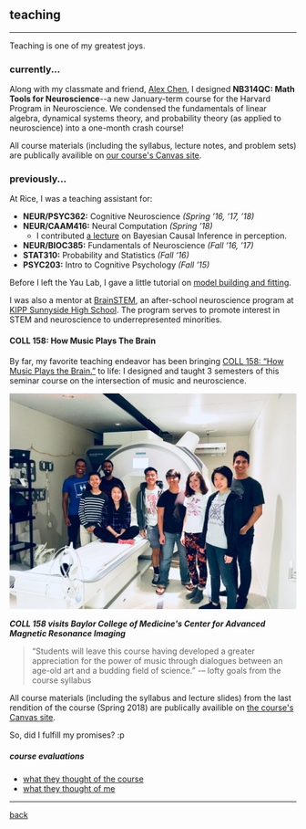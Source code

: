 
## teaching
***
Teaching is one of my greatest joys. 

### currently...
Along with my classmate and friend, [Alex Chen](https://twitter.com/alexbchen), I designed **NB314QC: Math Tools for Neuroscience**--a new January-term course for the Harvard Program in Neuroscience. We condensed the fundamentals of linear algebra, dynamical systems theory, and probability theory (as applied to neuroscience) into a one-month crash course!

All course materials (including the syllabus, lecture notes, and problem sets) are publically availible on [our course's Canvas site](https://canvas.harvard.edu/courses/71556).

### previously...
At Rice, I was a teaching assistant for:

* **NEUR/PSYC362:** Cognitive Neuroscience _(Spring ’16, ’17, ’18)_
* **NEUR/CAAM416:** Neural Computation _(Spring ’18)_ 
  * I contributed [a lecture](./bci_lecture.pdf) on Bayesian Causal Inference in perception.
* **NEUR/BIOC385:** Fundamentals of Neuroscience _(Fall ’16, ’17)_
* **STAT310:** Probability and Statistics _(Fall ‘16)_
* **PSYC203:** Intro to Cognitive Psychology _(Fall ’15)_

Before I left the Yau Lab, I gave a little tutorial on [model building and fitting](./lai_modeling.pdf).

I was also a mentor at [BrainSTEM](https://brainstem.club/), an after-school neuroscience program at [KIPP Sunnyside High School](http://kipphouston.org/sunnyside). The program serves to promote interest in STEM and neuroscience to underrepresented minorities.

#### COLL 158: How Music Plays The Brain

By far, my favorite teaching endeavor has been bringing [COLL 158: “How Music Plays the Brain.”](https://courses.rice.edu/admweb/!SWKSCAT.cat?p_action=CATALIST&p_acyr_code=2019&p_crse_numb=158&p_subj=COLL) to life: I designed and taught 3 semesters of this seminar course on the intersection of music and neuroscience. 

![Visiting CAMRI](./coll158camri.jpg)

_**COLL 158 visits Baylor College of Medicine's Center for Advanced Magnetic Resonance Imaging**_

> “Students will leave this course having developed a greater appreciation for the power of music through dialogues between an age-old art and a budding field of science.” -– lofty goals from the course syllabus

All course materials (including the syllabus and lecture slides) from the last rendition of the course (Spring 2018) are publically availible on [the course's Canvas site](https://canvas.rice.edu/courses/10423/).

So, did I fulfill my promises? :p

##### course evaluations
* [what they thought of the course](./coll158_evals.pdf) 
* [what they thought of me](./coll158_teaching.pdf)

***
[back](./)
